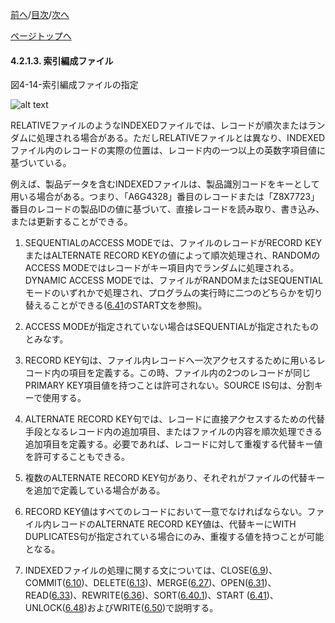 <!--navi start1-->
[前へ](4-2-1-2.md)/[目次](https://momo2584.github.io/opensourcecobol.github.io/markdown/TOC.html)/[次へ](4-2-2.md)
<!--navi end1-->
<!--navi start2-->

[ページトップへ](4-2-1-3.md)
<!--navi end2-->
#### 4.2.1.3. 索引編成ファイル

図4-14-索引編成ファイルの指定

![alt text](Image/4-14.png)

RELATIVEファイルのようなINDEXEDファイルでは、レコードが順次またはランダムに処理される場合がある。ただしRELATIVEファイルとは異なり、INDEXEDファイル内のレコードの実際の位置は、レコード内の一つ以上の英数字項目値に基づいている。

例えば、製品データを含むINDEXEDファイルは、製品識別コードをキーとして用いる場合がある。つまり、「A6G4328」番目のレコードまたは「Z8X7723」番目のレコードの製品IDの値に基づいて、直接レコードを読み取り、書き込み、または更新することができる。

1. SEQUENTIALのACCESS MODEでは、ファイルのレコードがRECORD KEYまたはALTERNATE RECORD KEYの値によって順次処理され、RANDOMのACCESS MODEではレコードがキー項目内でランダムに処理される。DYNAMIC ACCESS MODEでは、ファイルがRANDOMまたはSEQUENTIALモードのいずれかで処理され、プログラムの実行時に二つのどちらかを切り替えることができる([6.41](6-41.md)のSTART文を参照)。

2. ACCESS MODEが指定されていない場合はSEQUENTIALが指定されたものとみなす。

3. RECORD KEY句は、ファイル内レコードへ一次アクセスするために用いるレコード内の項目を定義する。この時、ファイル内の2つのレコードが同じPRIMARY KEY項目値を持つことは許可されない。SOURCE IS句は、分割キーで使用する。

4. ALTERNATE RECORD KEY句では、レコードに直接アクセスするための代替手段となるレコード内の追加項目、またはファイルの内容を順次処理できる追加項目を定義する。必要であれば、レコードに対して重複する代替キー値を許可することもできる。

5. 複数のALTERNATE RECORD KEY句があり、それぞれがファイルの代替キーを追加で定義している場合がある。

6. RECORD KEY値はすべてのレコードにおいて一意でなければならない。ファイル内レコードのALTERNATE RECORD KEY値は、代替キーにWITH DUPLICATES句が指定されている場合にのみ、重複する値を持つことが可能となる。

7. INDEXEDファイルの処理に関する文については、CLOSE([6.9](6-9.md))、COMMIT([6.10](6-10.md))、DELETE([6.13](6-13.md))、MERGE([6.27](6-27.md))、OPEN([6.31](6-31.md))、READ([6.33](6-33-1.md))、REWRITE([6.36](6-36.md))、SORT([6.40.1](6-40-1.md))、START ([6.41](6-41.md))、UNLOCK([6.48](6-48.md))およびWRITE([6.50](6-50.md))で説明する。

